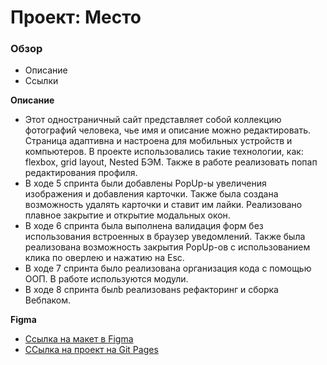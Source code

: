 # Проект: Место

### Обзор

* Описание
* Ссылки

**Описание**
* Этот одностраничный сайт представляет собой коллекцию фотографий человека, чье имя и описание можно редактировать. Страница адаптивна и настроена для мобильных устройств и компьютеров. В проекте использовались такие технологии, как: flexbox, grid layout, Nested БЭМ. Также в работе реализовать попап редактирования профиля.
* В ходе 5 спринта были добавлены PopUp-ы увеличения изображения и добавления карточки. Также была создана возможность удалять карточки и ставит им лайки. Реализовано плавное закрытие и открытие модальных окон.
* В ходе 6 спринта была выполнена валидация форм без использования встроенных в браузер уведомлений. Также была реализована возможность закрытия PopUp-ов с использованием клика по оверлею и нажатию на Esc.
* В ходе 7 спринта было реализована организация кода с помощью ООП. В работе используются модули.
* В ходе 8 спринта былb реализованs рефакторинг и сборка Вебпаком.


**Figma**

* [Ссылка на макет в Figma](https://www.figma.com/file/2cn9N9jSkmxD84oJik7xL7/JavaScript.-Sprint-4?node-id=0%3A1)
* [ССылка на проект на Git Pages](https://nikapanika.github.io/mesto/)
